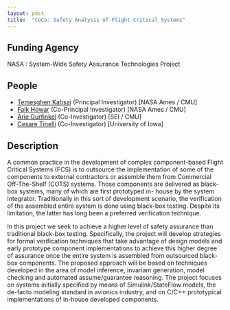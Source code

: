 ```yaml
---
layout: post
title:  "CoCo: Safety Analysis of Flight Critical Systems"
---
```


## Funding Agency ##
NASA : System-Wide Safety Assurance Technologies Project

## People ##
* [Temesghen Kahsai][teme] (Principal Investigator) [NASA Ames / CMU]
* [Falk Howar][falk] (Co-Principal Investigator) [NASA Ames / CMU]
* [Arie Gurfinkel][arie] (Co-Investigator) [SEI / CMU]
* [Cesare Tinelli][cesare] (Co-Investigator) [University of Iowa]

## Description ##
A common practice in the development of complex component-based Flight Critical Systems (FCS) is to outsource the implementation of some of the components to external contractors or assemble them from Commercial Off-The-Shelf (COTS) systems. Those components are delivered as black-box systems, many of which are first prototyped in- house by the system integrator. Traditionally in this sort of development scenario, the verification of the assembled entire system is done using black-box testing. Despite its limitation, the latter has long been a preferred verification technique.

In this project we seek to achieve a higher level of safety assurance than traditional black-box testing. Specifically, the project will develop strategies for formal verification techniques that take advantage of design models and early prototype component implementations to achieve this higher degree of assurance once the entire system is assembled from outsourced black-box components. The proposed approach will be based on techniques developed in the area of model inference, invariant generation, model checking and automated assume/guarantee reasoning. The project focuses on systems initially specified by means of Simulink/StateFlow models, the de-facto modeling standard in avionics industry, and on C/C++ prototypical implementations of in-house developed components.



[arie]: http://arieg.bitbucket.org/
[cesare]: http://homepage.cs.uiowa.edu/~tinelli/
[falk]: http://www.falkhowar.de/
[teme]: http://wwww.lememta.info
